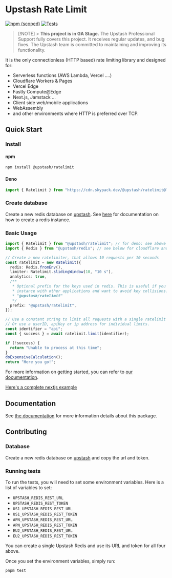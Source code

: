 # Upstash Rate Limit

[![npm (scoped)](https://img.shields.io/npm/v/@upstash/ratelimit)](https://www.npmjs.com/package/@upstash/ratelimit)
[![Tests](https://github.com/upstash/ratelimit/actions/workflows/tests.yaml/badge.svg)](https://github.com/upstash/ratelimit/actions/workflows/tests.yaml)

> [!NOTE] > **This project is in GA Stage.**
> The Upstash Professional Support fully covers this project. It receives regular updates, and bug fixes. The Upstash team is committed to maintaining and improving its functionality.

It is the only connectionless (HTTP based) rate limiting library and designed
for:

- Serverless functions (AWS Lambda, Vercel ....)
- Cloudflare Workers & Pages
- Vercel Edge
- Fastly Compute@Edge
- Next.js, Jamstack ...
- Client side web/mobile applications
- WebAssembly
- and other environments where HTTP is preferred over TCP.

## Quick Start

### Install

#### npm

```bash
npm install @upstash/ratelimit
```

#### Deno

```ts
import { Ratelimit } from "https://cdn.skypack.dev/@upstash/ratelimit@latest";
```

### Create database

Create a new redis database on [upstash](https://console.upstash.com/). See [here](https://github.com/upstash/upstash-redis#quick-start) for documentation on how to create a redis instance.

### Basic Usage

```ts
import { Ratelimit } from "@upstash/ratelimit"; // for deno: see above
import { Redis } from "@upstash/redis"; // see below for cloudflare and fastly adapters

// Create a new ratelimiter, that allows 10 requests per 10 seconds
const ratelimit = new Ratelimit({
  redis: Redis.fromEnv(),
  limiter: Ratelimit.slidingWindow(10, "10 s"),
  analytics: true,
  /**
   * Optional prefix for the keys used in redis. This is useful if you want to share a redis
   * instance with other applications and want to avoid key collisions. The default prefix is
   * "@upstash/ratelimit"
   */
  prefix: "@upstash/ratelimit",
});

// Use a constant string to limit all requests with a single ratelimit
// Or use a userID, apiKey or ip address for individual limits.
const identifier = "api";
const { success } = await ratelimit.limit(identifier);

if (!success) {
  return "Unable to process at this time";
}
doExpensiveCalculation();
return "Here you go!";
```

For more information on getting started, you can refer to [our documentation](https://upstash.com/docs/oss/sdks/ts/ratelimit/gettingstarted).

[Here's a complete nextjs example](https://github.com/upstash/ratelimit/tree/main/examples/nextjs)

## Documentation

See [the documentation](https://upstash.com/docs/oss/sdks/ts/ratelimit/overview) for more information details about this package.

## Contributing

### Database

Create a new redis database on [upstash](https://console.upstash.com/) and copy
the url and token.

### Running tests

To run the tests, you will need to set some environment variables. Here is a list of
variables to set:
- `UPSTASH_REDIS_REST_URL`
- `UPSTASH_REDIS_REST_TOKEN`
- `US1_UPSTASH_REDIS_REST_URL`
- `US1_UPSTASH_REDIS_REST_TOKEN`
- `APN_UPSTASH_REDIS_REST_URL`
- `APN_UPSTASH_REDIS_REST_TOKEN`
- `EU2_UPSTASH_REDIS_REST_URL`
- `EU2_UPSTASH_REDIS_REST_TOKEN`

You can create a single Upstash Redis and use its URL and token for all four above.

Once you set the environment variables, simply run:
```sh
pnpm test
```
